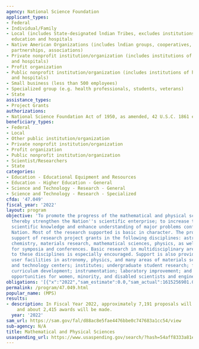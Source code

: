 ```yaml
---
agency: National Science Foundation
applicant_types:
- Federal
- Individual/Family
- Local (includes State-designated lndian Tribes, excludes institutions of higher
  education and hospitals
- Native American Organizations (includes lndian groups, cooperatives, corporations,
  partnerships, associations)
- Private nonprofit institution/organization (includes institutions of higher education
  and hospitals)
- Profit organization
- Public nonprofit institution/organization (includes institutions of higher education
  and hospitals)
- Small business (less than 500 employees)
- Specialized group (e.g. health professionals, students, veterans)
- State
assistance_types:
- Project Grants
authorizations:
- National Science Foundation Act of 1950, as amended, 42 U.S.C. 1861 et seq.
beneficiary_types:
- Federal
- Local
- Other public institution/organization
- Private nonprofit institution/organization
- Profit organization
- Public nonprofit institution/organization
- Scientist/Researchers
- State
categories:
- Education - Educational Equipment and Resources
- Education - Higher Education - General
- Science and Technology - Research - General
- Science and Technology - Research - Specialized
cfda: '47.049'
fiscal_year: '2022'
layout: program
objective: 'To promote the progress of the mathematical and physical sciences and
  thereby strengthen the Nation''s scientific enterprise; to increase the store of
  scientific knowledge and enhance understanding of major problems confronting the
  Nation. Most of the research supported is basic in character. The program includes
  support of research project grants in the following disciplines: astronomical sciences,
  chemistry, materials research, mathematical sciences, physics, as well as support
  for symposia and conferences. Basic research in multidisciplinary areas related
  to these disciplines is especially encouraged. Support is also provided for state-of-the-art
  user facilities in astronomy, physics, and many areas of materials science; science
  and technology centers; institutes; undergraduate student research; faculty enhancement;
  curriculum development; instrumentation; laboratory improvement; and for research
  opportunities for women, minority, and disabled scientists and engineers.'
obligations: '[{"x":"2022","sam_estimate":0.0,"sam_actual":1615256901.0,"usa_spending_actual":1739697583.0},{"x":"2023","sam_estimate":1685840000.0,"sam_actual":0.0,"usa_spending_actual":1095987180.0},{"x":"2024","sam_estimate":1835789998.0,"sam_actual":0.0,"usa_spending_actual":0.0}]'
permalink: /program/47.049.html
popular_name: (MPS)
results:
- description: In Fiscal Year 2022, approximately 7,191 proposals will be received,
    and about 2,415 awards will be made.
  year: '2022'
sam_url: https://sam.gov/fal/d88ac8e5fae4476bbe0c747683a1cc54/view
sub-agency: N/A
title: Mathematical and Physical Sciences
usaspending_url: https://www.usaspending.gov/search/?hash=54aff8333a81ee3573e67b2ea67585a1
---
```

